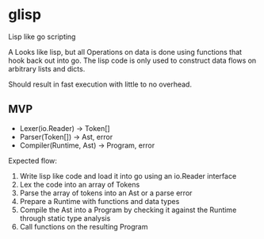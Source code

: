 # glisp

Lisp like go scripting

A Looks like lisp, but all Operations on data is done using functions that hook back out into go. The lisp code is only used to construct data flows on arbitrary lists and dicts.

Should result in fast execution with little to no overhead.

## MVP

* Lexer(io.Reader) -> Token[]
* Parser(Token[]) -> Ast, error
* Compiler(Runtime, Ast) -> Program, error

Expected flow:

1. Write lisp like code and load it into go using an io.Reader interface
2. Lex the code into an array of Tokens
3. Parse the array of tokens into an Ast or a parse error
4. Prepare a Runtime with functions and data types
5. Compile the Ast into a Program by checking it against the Runtime through static type analysis
6. Call functions on the resulting Program
